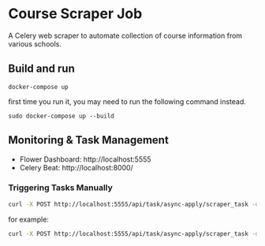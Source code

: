 # Course Scraper Job

A Celery web scraper to automate collection of course information from various schools.

## Build and run
```
docker-compose up
```

first time you run it, you may need to run the following command instead.
```
sudo docker-compose up --build
```


## Monitoring & Task Management

- Flower Dashboard: http://localhost:5555
- Celery Beat: http://localhost:8000/

### Triggering Tasks Manually

```bash
curl -X POST http://localhost:5555/api/task/async-apply/scraper_task -d '{"args": ["task_name"]}'
```
for example:
```bash
curl -X POST http://localhost:5555/api/task/async-apply/scraper_task -d '{"args": ["sample"]}'
```
